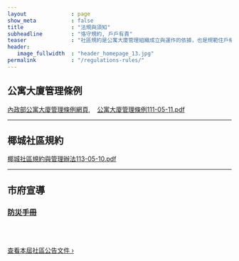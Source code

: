 ```yaml
---
layout              : page
show_meta           : false
title               : "法規與須知"
subheadline         : "恪守規約, 戶戶有責"
teaser              : "社區規約是公寓大廈管理組織成立與運作的依據，也是規範住戶權利義務關係的重要依據"
header:
   image_fullwidth  : "header_homepage_13.jpg"
permalink           : "/regulations-rules/"
---
```

## 公寓大廈管理條例

[內政部公寓大廈管理條例網頁](https://law.moj.gov.tw/LawClass/LawAll.aspx?pcode=D0070118),&nbsp;&nbsp;&nbsp;&nbsp;[公寓大廈管理條例111-05-11.pdf](https://github.com/coconutcity30050/community27/raw/gh-pages/assets/rules/%E5%85%AC%E5%AF%93%E5%A4%A7%E5%BB%88%E7%AE%A1%E7%90%86%E6%A2%9D%E4%BE%8B111-05-11.pdf)

---
## 椰城社區規約

[椰城社區規約與管理辦法113-05-10.pdf](https://github.com/coconutcity30050/community27/raw/gh-pages/assets/rules/%E6%A4%B0%E5%9F%8E%E7%A4%BE%E5%8D%80%E8%A6%8F%E7%B4%84%E5%8F%8A%E7%AE%A1%E7%90%86%E8%BE%A6%E6%B3%95113-05-10.pdf)

---
## 市府宣導

### [防災手冊](https://github.com/coconutcity30050/community27/raw/gh-pages/assets/rules/%E6%96%B0%E7%AB%B9%E5%B8%82%E9%98%B2%E7%81%BD%E6%89%8B%E5%86%8A.pdf)
<br>
<br>
<p><a class="radius button small" href="{{ site.url }}{{ site.baseurl }}/documentation/">查看本屆社區公告文件 ›</a></p>

